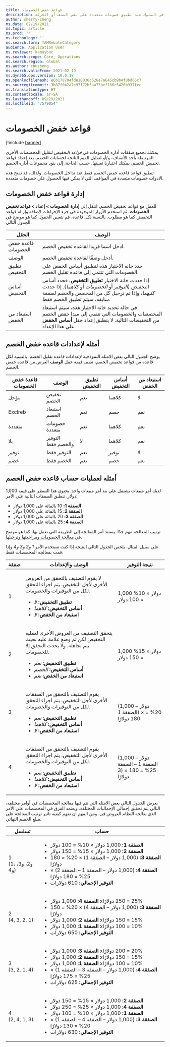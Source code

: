 ```yaml
---
title: قواعد خفض الخصومات
description: يصف هذا الموضوع كيفية إعداد قواعد التخفيض. تتحكم قواعد التخفيض في السلوك عند تطبيق خصومات متعددة علي نفس الصنف أو الحركة.
author: sherry-zheng
ms.date: 02/19/2021
ms.topic: article
ms.prod: ''
ms.technology: ''
ms.search.form: TAMRebateCategory
audience: Application User
ms.reviewer: kamaybac
ms.search.scope: Core, Operations
ms.search.region: Global
ms.author: chuzheng
ms.search.validFrom: 2021-02-19
ms.dyn365.ops.version: 10.0.18
ms.openlocfilehash: e6b178704fde18036d526e7a645cb9b4f8bd66c7
ms.sourcegitcommit: 3b87f042a7e97f72b5aa73bef186c5426b937fec
ms.translationtype: HT
ms.contentlocale: ar-SA
ms.lasthandoff: 09/29/2021
ms.locfileid: "7579054"
---
```

# <a name="rebate-reduction-principles"></a>قواعد خفض الخصومات

[!include [banner](../includes/banner.md)]

يمكنك تجميع صفقات أداره الخصومات في *قواعد التخفيض* لتقليل المخصصات الأخرى المرتبطة بأحد الأصناف، و/أو لتقليل القيم الناتجة لحسابات الخصم. بعد إعداد قواعد تخفيض الخصم، يمكنك اختياريا تعيينها، حسب الحاجة، إلى بنود مجموعات أداره الخصم.

تنطبق قواعد قاعده خفض الخصم فقط عند تداخل الخصومات. ولذلك، قد تمنح هذه الادوات خصومات متعددة في المواقف التي لا يمكن فيها الحصول علي خصومات متعددة.

## <a name="manage-rebate-reduction-principles"></a>إدارة قواعد خفض الخصومات

للعمل مع قواعد تخفيض الخصم، انتقل إلى **إدارة الخصومات \> إعداد \> قواعد تخفيض الخصومات**. ثم استخدم الأزرار الموجودة في جزء الإجراءات لإضافة وإزالة قواعد التخفيض كما هو مطلوب. بالنسبة لكل قاعدة، قم بتعيين الحقول كما هو موضح في الجدول التالي.

| الحقل | الوصف |
|---|---|
| قاعدة خفض الخصومات | ادخل اسما فريدا لقاعده تخفيض الخصم. |
| الوصف | أدخل وصفًا لقاعدة تخفيض الخصم. |
| تطبيق التخفيض | حدد خانه الاختيار هذه لتطبيق أساس الخفض علي الخصومات التي تنتمي إلى قاعده تقليل الخصم. |
| أساس التخفيض | إذا حددت خانة الاختيار **تطبيق التخفيض**، فحدد أساس التخفيض (*التوفير* أو *الخصومات* أو *كلاهما*). إذا حددت *كليهما*، وإذا تم ترحيل كل من المخصص والخصم لصفقة سابقه، سيتم تطبيق الخصم فقط. |
| استبعاد من الخفض | في حاله تحديد خانه الاختيار هذه، سيتم استبعاد المخصصات والخصومات التي تنتمي إلى مبدا خفض الخصم من التخفيضات التالية. لا ينطبق إعداد حقل **أساس الخفض** علي هذا الإعداد. |

## <a name="examples-of-rebate-reduction-principle-setups"></a>أمثله لإعدادات قاعده خفض الخصم

يوضح الجدول التالي بعض الامثله النموذجية لإعدادات قاعده تقليل الخصم. بالنسبة لكل قاعده من قواعد تخفيض الخصم، تصف قيمة حقل **الوصف** الغرض من قاعده خفض الخصم.

| قاعدة خفض الخصومات | الوصف | تطبيق التخفيض | أساس التخفيض | استبعاد من الخفض |
|---|---|---|---|---|
| مؤجل | تخفيض الخصم | نعم | كلاهما | لا |
| Exclreb | استبعاد الخصم | نعم | خصم | نعم |
| متعددة | خصومات متعددة | نعم | كلاهما | نعم |
| بلا | التوفير والخصم فقط | لا | كلاهما | نعم |
| توفير | التوفير فقط | نعم | توفير | لا |
| خصم | الخصم فقط | نعم | خصم | نعم |

## <a name="examples-of-rebate-reduction-principle-calculations"></a>أمثله لعمليات حساب قاعده خفض الخصم

لديك أمر مبيعات يشتمل علي بند أمر مبيعات واحد. يحتوي هذا السطر على قيمه 1,000 دولار. تنطبق الصفقات التالية على الأمر:

- **الصفقة 1:** 10 بالمائة على 1,000 دولار
- **الصفقة 2:** 15 بالمائة على 1,000 دولار
- **الصفقة 3:** 20 بالمائة على 1,000 دولار
- **الصفقة 4:** 25 بالمائة على 1,000 دولار

ترتيب المعالجة مهم جدًا. يستند أمر المعالجة إلى الطريقة التي تعمل بها، كما هو موضح في [معالجة الخصومات ومراجعتها وترحيلها](process-review-post.md).

علي سبيل المثال، يلخص الجدول التالي النتيجة إذا كنت تستخدم الأمر *1 و2 و3 و4* وإذا قمت بمعالجه المخصصات فقط.

| صفقة | الوصف والإعدادات | نتيجة التوفير |
|---|---|---|
| 1 | <p>لا يقوم التصنيف بالتحقق من العروض الأخرى لأجل التخفيض. يتم اجراء التحقق لكل من التوفيرات والخصومات.</p><ul><li>**تطبيق التخفيض:** *لا*</li><li>**أساس التخفيض:** *كلاهما*</li><li>**استبعاد من الخفض:** *لا*</li></ul> | 1,000 دولار × 10% = 100 دولار |
| 2 | <p>يتحقق التصنيف من العروض الأخرى لعمليه التخفيض لكن تم وضع علامة عليه بحيث يتم تجاهله. ولا يحدث التحقق إلا للخصومات.</p><ul><li>**تطبيق التخفيض:** *نعم*</li><li>**أساس التخفيض:** *الخصم*</li><li>**استبعاد من الخفض:** *نعم*</li></ul> | 1,000 دولار × 15% = 150 دولار |
| 3 | <p>يقوم التصنيف بالتحقق من الصفقات الأخرى لأجل التخفيض. يتم اجراء التحقق لكل من التوفيرات والخصومات.</p><ul><li>**تطبيق التخفيض:** *نعم*</li><li>**أساس التخفيض:** *كلاهما*</li><li>**استبعاد من الخفض:** *لا*</li></ul> | (1,000 دولار – الصفقة 1) × 20% = 180 دولارًا |
| 4 | <p>يقوم التصنيف بالتحقق من الصفقات الأخرى لأجل التخفيض. يتم اجراء التحقق لكل من التوفيرات والخصومات.</p><ul><li>**تطبيق التخفيض:** *نعم*</li><li>**أساس التخفيض:** *كلاهما*</li><li>**استبعاد من الخفض:** *لا*</li></ul> | (1,000 دولار – الصفقة 1 – الصفقة 3) × 25% = 180 دولارًا |

يعرض الجدول التالي بعض الامثله التي تتم فيها معالجه المخصصات في أوامر مختلفه، التالي يتم تحقيق إجمالي الإجماليات المختلفة. ويعتمد الفرق في المخصصات علي الأمر الذي يعالجه النظام العروض في. ومن المهم ان تفهم كيفيه تاثير ترتيب المعالجة علي مبلغ الخصم النهائي.

| تسلسل | حساب |
|---|---|
| 1<br>(1، و2، و3، و4) | <ul><li>**الصفقة 1:** 1,000 دولار × 10% = 100 دولار</li><li>**الصفقة 2:** 1,000 دولار × 15% = 150 دولار</li><li>**الصفقة 3:** (1,000 دولار – الصفقة 1) × 20% = 180 دولارًا</li><li>**الصفقة 4:** (1,000 دولار – الصفقة 1 – الصفقة 2) × 25% = 180 دولارًا</li><li>**التوفير الإجمالي:** 610 دولارات</li></ul> |
| 2<br>(4, 3, 2, 1) | <ul><li>**الصفقة 4:** 1,000 دولار x‏ 25% = 250 دولارًا</li><li>**الصفقة 3:** (1,000 دولار – الصفقة 4) × 20% = 150 دولارًا</li><li>**الصفقة 2:** 1,000 دولار x‏ 15% = 150 دولارًا</li><li>**الصفقة 1:** 1,000 دولار x‏ 10% = 100 دولارًا</li><li>**التوفير الإجمالي:** 650 دولارات</li></ul> |
| 3<br>(3, 2, 1, 4) | <ul><li>**الصفقة 3:** 1,000 دولار x‏ 20% = 200 دولارًا</li><li>**الصفقة 2:** 1,000 دولار x‏ 15% = 150 دولارًا</li><li>**الصفقة 1:** 1,000 دولار x‏ 10% = 100 دولارًا</li><li>**الصفقة 4:** (1,000 دولار – الصفقة 3 – الصفقة 1) × 25% = 175 دولارًا</li><li>**التوفير الإجمالي:** 625 دولارات</li></ul> |
| 4<br>(2, 4, 1, 3) | <ul><li>**الصفقة 2:** 1,000 دولار × 15% = 150 دولار</li><li>**الصفقة 4:** 1,000 دولار × 25% = 250 دولار</li><li>**الصفقة 1:** 1,000 دولار × 10% = 100 دولار</li><li>**الصفقة 3:** (1,000 دولار – الصفقة 4 – الصفقة 1) × 20% = 130 دولارًا</li><li>**التوفير الإجمالي:** 630 دولارات</li></ul> |

